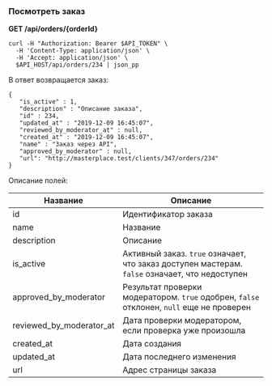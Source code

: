 ### Посмотреть заказ

**GET /api/orders/{orderId}**
```
curl -H "Authorization: Bearer $API_TOKEN" \
  -H 'Content-Type: application/json' \
  -H 'Accept: application/json' \
  $API_HOST/api/orders/234 | json_pp
```

В ответ возвращается заказ:
```
{
   "is_active" : 1,
   "description" : "Описание заказа",
   "id" : 234,
   "updated_at" : "2019-12-09 16:45:07",
   "reviewed_by_moderator_at" : null,
   "created_at" : "2019-12-09 16:45:07",
   "name" : "Заказ через API",
   "approved_by_moderator" : null,
   "url": "http://masterplace.test/clients/347/orders/234"
}
```

Описание полей:

| Название | Описание |
|----------|----------|
| id | Идентификатор заказа |
| name | Название |
| description | Описание |
| is_active | Активный заказ. `true` означает, что заказ доступен мастерам. `false` означает, что недоступен |
| approved_by_moderator | Результат проверки модератором. `true` одобрен, `false` отклонен, `null` еще не проверен |
| reviewed_by_moderator_at | Дата проверки модератором, если проверка уже произошла |
| created_at | Дата создания |
| updated_at | Дата последнего изменения |
| url | Адрес страницы заказа |
